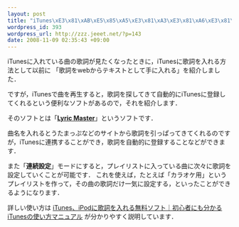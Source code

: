 ```yaml
--- 
layout: post
title: "iTunes\xE3\x81\xAB\xE5\x85\xA5\xE3\x81\xA3\xE3\x81\xA6\xE3\x81\x84\xE3\x82\x8B\xE6\x9B\xB2\xE3\x81\xAE\xE6\xAD\x8C\xE8\xA9\x9E\xE3\x82\x92\xE5\x8F\x96\xE5\xBE\x97\xEF\xBC\x8C\xE7\x99\xBB\xE9\x8C\xB2\xE3\x81\x99\xE3\x82\x8B\xE3\x82\xBD\xE3\x83\x95\xE3\x83\x88Lyric Master"
wordpress_id: 393
wordpress_url: http://zzz.jeeet.net/?p=143
date: 2008-11-09 02:35:43 +09:00
---
```

iTunesに入れている曲の歌詞が見たくなったときに，iTunesに歌詞を入れる方法として以前に
「歌詞をwebからテキストとして手に入れる」を紹介しました．

ですが，iTunesで曲を再生すると，歌詞を探してきて自動的にiTunesに登録してくれるという便利なソフトがあるので，それを紹介します．


そのソフトとは「<a href="http://www.kenichimaehashi.com/lyricsmaster/"><strong>Lyric Master</strong></a>」というソフトです．

曲名を入れるとうたまっぷなどのサイトから歌詞を引っぱってきてくれるのですが，iTunesに連携することができ，歌詞を自動的に登録することなどができます．

また「<strong>連続設定</strong>」モードにすると，プレイリストに入っている曲に次々に歌詞を設定していくことが可能です．
これを使えば，たとえば「カラオケ用」というプレイリストを作って，その曲の歌詞だけ一気に設定する，といったことができるようになります．

詳しい使い方は
<a href="http://www.ipod-podcast.jp/itunes/itunes_03_81.html">
iTunes、iPodに歌詞を入れる無料ソフト｜初心者にも分かるiTunesの使い方マニュアル</a>
が分かりやすく説明しています．

　
